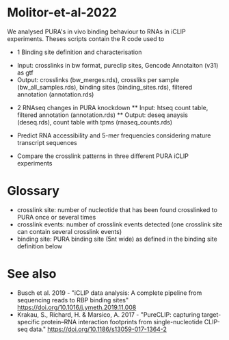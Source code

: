 # Molitor-et-al-2022

We analysed PURA's in vivo binding behaviour to RNAs in iCLIP experiments. Theses scripts contain the R code used to

* 1 Binding site definition and characterisation

+ Input: crosslinks in bw format, pureclip sites, Gencode Annotaiton (v31) as gtf
+ Output: crosslinks (bw_merges.rds), crossliks per sample (bw_all_samples.rds), binding sites (binding_sites.rds), filtered annotation (annotation.rds)

* 2 RNAseq changes in PURA knockdown
** Input: htseq count table, filtered annotation (annotation.rds)
** Output: deseq anaysis (deseq.rds), count table with tpms (rnaseq_counts.rds)



* Predict RNA accessibility and 5-mer frequencies considering mature transcript sequences
* Compare the crosslink patterns in three different PURA iCLIP experiments 


# Glossary

- crosslink site: number of nucleotide that has been found crosslinked to PURA once or several times
- crosslink events: number of crosslink events detected (one crosslink site can contain several crosslink events)
- binding site: PURA binding site (5nt wide) as defined in the binding site definition below

# See also

- Busch et al. 2019 - "iCLIP data analysis: A complete pipeline from sequencing reads to RBP binding sites" https://doi.org/10.1016/j.ymeth.2019.11.008
- Krakau, S., Richard, H. & Marsico, A. 2017 - "PureCLIP: capturing target-specific protein–RNA interaction footprints from single-nucleotide CLIP-seq data." https://doi.org/10.1186/s13059-017-1364-2
